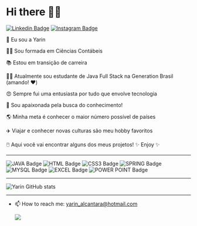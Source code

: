 # Hi there 👋😊
[![Linkedin Badge](https://img.shields.io/badge/LinkedIn-0077B5?style=for-the-badge&logo=linkedin&logoColor=white&link=https://www.linkedin.com/in/yarin-alcantara-195547192/)](https://www.linkedin.com/in/yarin-alcantara-195547192/)
[![Instagram Badge](https://img.shields.io/badge/Instagram-E4405F?style=for-the-badge&logo=instagram&logoColor=white&link=https://www.instagram.com/yarinalcantara/)](https://www.instagram.com/yarinalcantara/)

 🙋 Eu sou a Yarin 

👩‍🎓 Sou formada em Ciências Contábeis

📚 Estou em transição de carreira 

👩‍💻 Atualmente sou estudante de Java Full Stack na Generation Brasil (amando! ❤️)

😍 Sempre fui uma entusiasta por tudo que envolve tecnologia

🌌 Sou apaixonada pela busca do conhecimento! 

🌎 Minha meta é conhecer o maior número possível de países

✈️ Viajar e conhecer novas culturas são meu hobby favoritos



🖱️ Aqui você vai encontrar alguns dos meus projetos! ✨ Enjoy ✨

_________________________________________________________________________________________________________________________________________________________________________________

![JAVA Badge](https://img.shields.io/badge/Java-ED8B00?style=for-the-badge&logo=java&logoColor=white)
![HTML Badge](https://img.shields.io/badge/HTML5-E34F26?style=for-the-badge&logo=html5&logoColor=white)
![CSS3 Badge](https://img.shields.io/badge/CSS3-1572B6?style=for-the-badge&logo=css3&logoColor=white)
![SPRING Badge](https://img.shields.io/badge/Spring-6DB33F?style=for-the-badge&logo=spring&logoColor=white)
![MYSQL Badge](https://img.shields.io/badge/MySQL-00000F?style=for-the-badge&logo=mysql&logoColor=white)
![EXCEL Badge](https://img.shields.io/badge/Microsoft_Excel-217346?style=for-the-badge&logo=microsoft-excel&logoColor=white)
![POWER POINT Badge](https://img.shields.io/badge/Microsoft_PowerPoint-B7472A?style=for-the-badge&logo=microsoft-powerpoint&logoColor=white)

_________________________________________________________________________________________________________________________________________________________________________________

![Yarin GitHub stats](https://github-readme-stats.vercel.app/api?username=yarin-alcantara&show_icons=true&theme=nightowl)

_________________________________________________________________________________________________________________________________________________________________________________


- 📫 How to reach me: yarin_alcantara@hotmail.com

    ![](http://media.indiatimes.in/media/content/2015/Feb/insta_1423480591.gif)
                                             
<!--[![HitCount](http://hits.dwyl.com/yarin-alcantara/yarin-alcantara.svg)](http://hits.dwyl.com/yarin-alcantara/yarin-alcantara)-->


<!--
**yarin-alcantara/yarin-alcantara** is a ✨ _special_ ✨ repository because its `README.md` (this file) appears on your GitHub profile.

Here are some ideas to get you started:

- 🔭 I’m currently working on ...
- 🌱 I’m currently learning ...
- 👯 I’m looking to collaborate on ...
- 🤔 I’m looking for help with ...
- 💬 Ask me about ...
- 📫 How to reach me: ...
- 😄 Pronouns: ...
- ⚡ Fun fact: ...
-->



